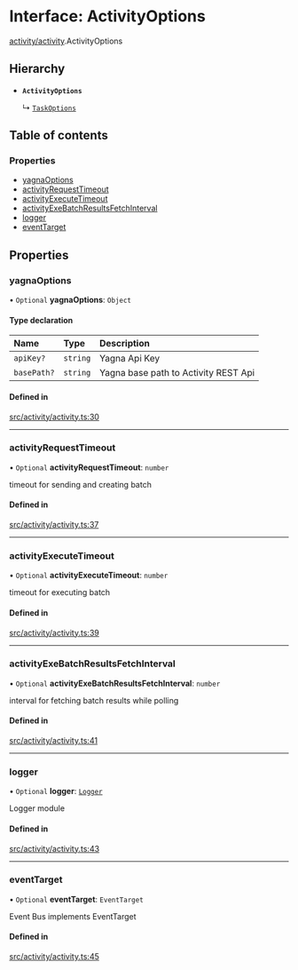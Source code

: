# Interface: ActivityOptions

[activity/activity](../modules/activity_activity).ActivityOptions

## Hierarchy

- **`ActivityOptions`**

  ↳ [`TaskOptions`](task_service.TaskOptions)

## Table of contents

### Properties

- [yagnaOptions](activity_activity.ActivityOptions#yagnaoptions)
- [activityRequestTimeout](activity_activity.ActivityOptions#activityrequesttimeout)
- [activityExecuteTimeout](activity_activity.ActivityOptions#activityexecutetimeout)
- [activityExeBatchResultsFetchInterval](activity_activity.ActivityOptions#activityexebatchresultsfetchinterval)
- [logger](activity_activity.ActivityOptions#logger)
- [eventTarget](activity_activity.ActivityOptions#eventtarget)

## Properties

### yagnaOptions

• `Optional` **yagnaOptions**: `Object`

#### Type declaration

| Name | Type | Description |
| :------ | :------ | :------ |
| `apiKey?` | `string` | Yagna Api Key |
| `basePath?` | `string` | Yagna base path to Activity REST Api |

#### Defined in

[src/activity/activity.ts:30](https://github.com/golemfactory/golem-js/blob/614ea72/src/activity/activity.ts#L30)

___

### activityRequestTimeout

• `Optional` **activityRequestTimeout**: `number`

timeout for sending and creating batch

#### Defined in

[src/activity/activity.ts:37](https://github.com/golemfactory/golem-js/blob/614ea72/src/activity/activity.ts#L37)

___

### activityExecuteTimeout

• `Optional` **activityExecuteTimeout**: `number`

timeout for executing batch

#### Defined in

[src/activity/activity.ts:39](https://github.com/golemfactory/golem-js/blob/614ea72/src/activity/activity.ts#L39)

___

### activityExeBatchResultsFetchInterval

• `Optional` **activityExeBatchResultsFetchInterval**: `number`

interval for fetching batch results while polling

#### Defined in

[src/activity/activity.ts:41](https://github.com/golemfactory/golem-js/blob/614ea72/src/activity/activity.ts#L41)

___

### logger

• `Optional` **logger**: [`Logger`](utils_logger_logger.Logger)

Logger module

#### Defined in

[src/activity/activity.ts:43](https://github.com/golemfactory/golem-js/blob/614ea72/src/activity/activity.ts#L43)

___

### eventTarget

• `Optional` **eventTarget**: `EventTarget`

Event Bus implements EventTarget

#### Defined in

[src/activity/activity.ts:45](https://github.com/golemfactory/golem-js/blob/614ea72/src/activity/activity.ts#L45)

